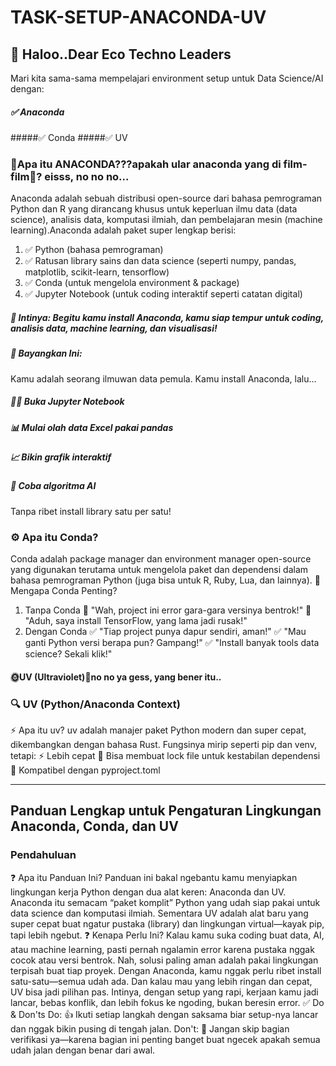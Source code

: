 # TASK-SETUP-ANACONDA-UV
## 📣 Haloo..Dear Eco Techno Leaders
Mari kita sama-sama mempelajari environment setup untuk Data Science/AI dengan:
##### ✅ Anaconda
#####✅ Conda
#####✅ UV
### 🐍Apa itu ANACONDA???apakah ular anaconda yang di film-film🤔? eisss, no no no...
Anaconda adalah sebuah distribusi open-source dari bahasa pemrograman Python dan R yang dirancang khusus untuk keperluan ilmu data (data science), analisis data, komputasi ilmiah, dan pembelajaran mesin (machine learning).Anaconda adalah paket super lengkap berisi:
1. ✅ Python (bahasa pemrograman)
2. ✅ Ratusan library sains dan data science (seperti numpy, pandas, matplotlib, scikit-learn, tensorflow)
3. ✅ Conda (untuk mengelola environment & package)
4. ✅ Jupyter Notebook (untuk coding interaktif seperti catatan digital)
##### 🎯 Intinya: Begitu kamu install Anaconda, kamu siap tempur untuk coding, analisis data, machine learning, dan visualisasi!
##### 🚀 Bayangkan Ini:
Kamu adalah seorang ilmuwan data pemula.
Kamu install Anaconda, lalu...
##### 🧑‍💻 Buka Jupyter Notebook
##### 📊 Mulai olah data Excel pakai pandas
##### 📈 Bikin grafik interaktif
##### 🧠 Coba algoritma AI
Tanpa ribet install library satu per satu!
### ⚙️ Apa itu Conda?
Conda adalah package manager dan environment manager open-source yang digunakan terutama untuk mengelola paket dan dependensi dalam bahasa pemrograman Python (juga bisa untuk R, Ruby, Lua, dan lainnya).
🎯 Mengapa Conda Penting?
1. Tanpa Conda
🚫 "Wah, project ini error gara-gara versinya bentrok!"
🚫 "Aduh, saya install TensorFlow, yang lama jadi rusak!"
2. Dengan Conda
✅ "Tiap project punya dapur sendiri, aman!"
✅ "Mau ganti Python versi berapa pun? Gampang!"
✅ "Install banyak tools data science? Sekali klik!"
#### 🌞UV (Ultraviolet)🤣no no ya gess, yang bener itu..
### 🔍 UV (Python/Anaconda Context)
⚡ Apa itu uv?
uv adalah manajer paket Python modern dan super cepat, dikembangkan dengan bahasa Rust.
Fungsinya mirip seperti pip dan venv, tetapi:
⚡ Lebih cepat
🔐 Bisa membuat lock file untuk kestabilan dependensi
🔄 Kompatibel dengan pyproject.toml
_________________________________________________________________________________________________________________________________________________________________________________________
## Panduan Lengkap untuk Pengaturan Lingkungan Anaconda, Conda, dan UV
### Pendahuluan
❓ Apa itu Panduan Ini?
Panduan ini bakal ngebantu kamu menyiapkan lingkungan kerja Python dengan dua alat keren: Anaconda dan UV.
Anaconda itu semacam “paket komplit” Python yang udah siap pakai untuk data science dan komputasi ilmiah.
Sementara UV adalah alat baru yang super cepat buat ngatur pustaka (library) dan lingkungan virtual—kayak pip, tapi lebih ngebut.
❓ Kenapa Perlu Ini?
Kalau kamu suka coding buat data, AI, atau machine learning, pasti pernah ngalamin error karena pustaka nggak cocok atau versi bentrok. Nah, solusi paling aman adalah pakai lingkungan terpisah buat tiap proyek.
Dengan Anaconda, kamu nggak perlu ribet install satu-satu—semua udah ada. Dan kalau mau yang lebih ringan dan cepat, UV bisa jadi pilihan pas.
Intinya, dengan setup yang rapi, kerjaan kamu jadi lancar, bebas konflik, dan lebih fokus ke ngoding, bukan beresin error.
✅ Do & Don'ts
Do:
👍 Ikuti setiap langkah dengan saksama biar setup-nya lancar dan nggak bikin pusing di tengah jalan.
Don't:
🚫 Jangan skip bagian verifikasi ya—karena bagian ini penting banget buat ngecek apakah semua udah jalan dengan benar dari awal.


 



